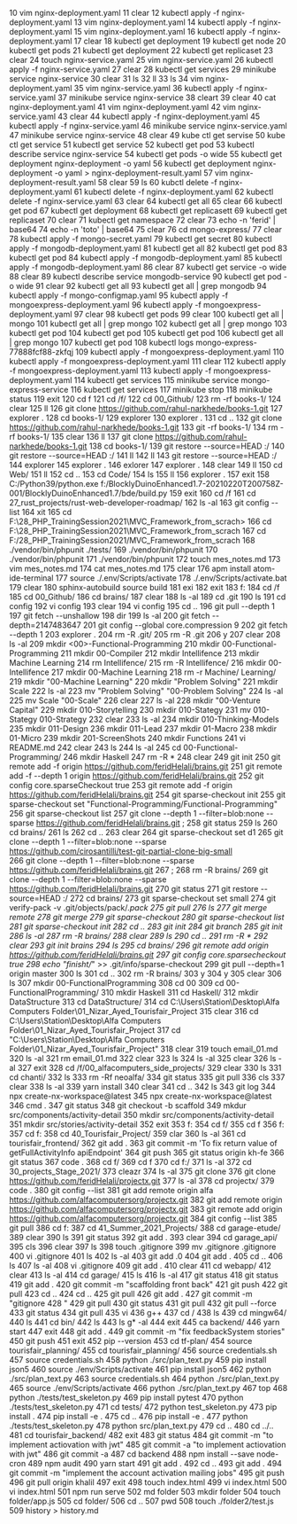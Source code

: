    10  vim nginx-deployment.yaml
   11  clear
   12  kubectl apply -f nginx-deployment.yaml 
   13  vim nginx-deployment.yaml
   14  kubectl apply -f nginx-deployment.yaml 
   15  vim nginx-deployment.yaml
   16  kubectl apply -f nginx-deployment.yaml 
   17  clear
   18  kubectl get deployment
   19  kubectl get node
   20  kubectl get pods
   21  kubectl get deployment
   22  kubectl get replicaset
   23  clear
   24  touch nginx-service.yaml
   25  vim nginx-service.yaml 
   26  kubectl apply -f nginx-service.yaml 
   27  clear
   28  kubectl get services
   29  minikube service nginx-service
   30  clear
   31  ls
   32  ll
   33  ls
   34  vim nginx-deployment.yaml 
   35  vim nginx-service.yaml 
   36  kubectl apply -f nginx-service.yaml 
   37  minikube service nginx-service
   38  cleart
   39  clear
   40  cat nginx-deployment.yaml 
   41  vim nginx-deployment.yaml 
   42  vim nginx-service.yaml 
   43  clear
   44  kubectl apply -f nginx-deployment.yaml 
   45  kubectl apply -f nginx-service.yaml 
   46  minikube service nginx-service.yaml 
   47  minikube service nginx-service
   48  clear
   49  kube ctl get servise
   50  kube ctl get service
   51  kubectl get service
   52  kubectl get pod
   53   kubectl describe service nginx-service
   54  kubectl get pods -o wide
   55  kubectl get deployment nginx-deployment -o yaml
   56  kubectl get deployment nginx-deployment -o yaml > nginx-deployment-result.yaml
   57  vim nginx-deployment-result.yaml 
   58  clear
   59  ls
   60  kubctl delete -f nginx-deployment.yaml 
   61  kubectl delete -f nginx-deployment.yaml 
   62  kubectl delete -f nginx-service.yaml 
   63  clear
   64  kubectl get all
   65  clear
   66  kubectl get pod
   67  kubectl get deployment
   68  kubectl get replicasett
   69  kubectl get replicaset
   70  clear
   71  kubectl get namespace
   72  clear
   73  echo -n 'ferid'  | base64
   74  echo -n 'toto'  | base64
   75  clear
   76  cd mongo-express/
   77  clear
   78  kubectl apply -f mongo-secret.yaml 
   79  kubectl get secret
   80  kubectl apply -f mongodb-deployment.yaml 
   81  kubectl get all
   82  kubectl get pod
   83  kubectl get pod
   84  kubectl apply -f mongodb-deployment.yaml 
   85  kubectl apply -f mongodb-deployment.yaml 
   86  clear
   87  kubectl get service -o wide
   88  clear
   89  kubectl describe service mongodb-service
   90  kubectl get pod -o wide
   91  clear
   92  kubectl get all
   93  kubectl get all | grep mongodb
   94  kubectl apply -f mongo-configmap.yaml 
   95  kubectl apply -f mongoexpress-deployment.yaml 
   96  kubectl apply -f mongoexpress-deployment.yaml 
   97  clear
   98  kubectl get pods
   99  clear
  100  kubectl get all | mongo
  101  kubectl get all | grep mongo
  102  kubectl get all | grep mongo
  103  kubectl get pod
  104  kubectl get pod
  105  kubectl get pod
  106  kubectl get all | grep mongo
  107  kubectl get pod
  108  kubectl logs mongo-express-77888fcf88-zkfqj 
  109  kubectl apply -f mongoexpress-deployment.yaml 
  110  kubectl apply -f mongoexpress-deployment.yaml 
  111  clear
  112  kubectl apply -f mongoexpress-deployment.yaml 
  113  kubectl apply -f mongoexpress-deployment.yaml 
  114  kubectl get services
  115  minikube service mongo-express-service
  116  kubectl get services
  117  minikube stop
  118  minikube status
  119  exit
  120  cd f
  121  cd /f/
  122  cd 00_Github/
  123  rm -rf books-1/
  124  clear
  125  ll
  126  git clone https://github.com/rahul-narkhede/books-1.git
  127  explorer .
  128  cd books-1/
  129  explorer
  130  explorer .
  131  cd ..
  132  git clone https://github.com/rahul-narkhede/books-1.git
  133  git -rf books-1/
  134  rm -rf books-1/
  135  clear
  136  ll
  137  git clone https://github.com/rahul-narkhede/books-1.git
  138  cd books-1/
  139  git restore --source=HEAD :/
  140  git restore --source=HEAD :/
  141  ll
  142  ll
  143  git restore --source=HEAD :/
  144  explorer
  145  explorer .
  146  exlorer
  147  explorer .
  148  clear
  149  ll
  150  cd Web/
  151  ll
  152  cd ..
  153  cd Code/
  154  ls
  155  ll
  156  explorer .
  157  exit
  158  C:/Python39/python.exe f:/BlocklyDuinoEnhanced1.7-20210220T200758Z-001/BlocklyDuinoEnhanced1.7/bde/build.py
  159  exit
  160  cd /f
  161  cd 27_rust_projects/rust-web-developer-roadmap/
  162  ls -al
  163  git config --list
  164  xit
  165  cd F:\28_PHP_TrainingSession2021\MVC_Framework_from_scrach>
  166  cd F:\28_PHP_TrainingSession2021\MVC_Framework_from_scrach
  167  cd F:/28_PHP_TrainingSession2021/MVC_Framework_from_scrach
  168  ./vendor/bin/phpunit ./tests/
  169  ./vendor/bin/phpunit 
  170  ./vendor/bin/phpunit 
  171  ./vendor/bin/phpunit 
  172  touch mes_notes.md
  173  vim mes_notes.md 
  174  cat mes_notes.md 
  175  clear
  176  apm install atom-ide-terminal
  177  source ./.env/Scripts/activate
  178  ./.env/Scripts/activate.bat
  179  clear
  180  sphinx-autobuild source build
  181  exi
  182  exit
  183  f:
  184  cd /f
  185  cd 00_Github/
  186  cd brains/
  187  clear
  188  ls -al
  189  cd .git
  190  ls
  191  cd config 
  192  vi config 
  193  clear
  194  vi config 
  195  cd ..
  196  git pull --depth 1
  197  git fetch --unshallow 
  198  dir
  199  ls -al
  200  git fetch --depth=2147483647
  201  git config --global core.compression 9
  202  git fetch --depth 1
  203  explorer .
  204  rm -R .git/
  205  rm -R .git
  206  y
  207  clear
  208  ls -al
  209  mkdir <00>-Functional-Programming
  210  mkdir 00-Functional-Programming
  211  mkdir 00-Compiler
  212  mkdir Intellifence
  213  mkdir Machine Learning
  214  rm Intellifence/
  215  rm -R Intellifence/
  216  mkdir 00-Intellifence
  217  mkdir 00-Machine Learning
  218  rm -r Machine/ Learning/
  219  mkdir "00-Machine Learning"
  220  mkdir "Problem Solving"
  221  mkdir Scale
  222  ls -al
  223  mv "Problem Solving" "00-Problem Solving"
  224  ls -al
  225  mv Scale "00-Scale"
  226  clear
  227  ls -al
  228  mkdir "00-Venture Capital"
  229  mkdir 010-Storytelling
  230  mkdir 010-Stategy
  231  mv 010-Stategy 010-Strategy
  232  clear
  233  ls -al
  234  mkdir 010-Thinking-Models
  235  mkdir 011-Design
  236  mkdir 011-Lead
  237  mkdir 01-Macro
  238  mkdir 01-Micro
  239  mkdir 201-ScreenShots
  240  mkdir Functions
  241  vi README.md
  242  clear
  243  ls
  244  ls -al
  245  cd 00-Functional-Programming/
  246  mkdir Haskell
  247  rm -R *
  248  clear
  249  git init
  250  git remote add -f origin https://github.com/feridHelali/brains.git
  251  git remote add -f --depth 1 origin https://github.com/feridHelali/brains.git
  252  git config core.sparseCheckout true
  253  git remote add -f origin https://github.com/feridHelali/brains.git
  254  git sparse-checkout init
  255  git sparse-checkout set "Functional-Programming/Functional-Programming"
  256  git sparse-checkout list
  257  git clone   --depth 1    --filter=blob:none    --sparse   https://github.com/feridHelali/brains.git ;
  258  git status
  259  ls
  260  cd brains/
  261  ls
  262  cd ..
  263  clear
  264  git sparse-checkout set d1
  265  git clone   --depth 1    --filter=blob:none    --sparse   https://github.com/cirosantilli/test-git-partial-clone-big-small \
  266  git clone   --depth 1    --filter=blob:none    --sparse  https://github.com/feridHelali/brains.git
  267  ;
  268  rm -R brains/
  269  git clone   --depth 1    --filter=blob:none    --sparse https://github.com/feridHelali/brains.git
  270  git status
  271  git restore --source=HEAD :/
  272  cd brains/
  273  git sparse-checkout set small
  274  git verify-pack -v .git/objects/pack/*.pack
  275  git pull
  276  ls
  277  git merge remote
  278  git merge 
  279  git sparse-checkout
  280  git sparse-checkout list
  281  git sparse-checkout init
  282  cd ..
  283  git init
  284  git branch
  285  git init
  286  ls -al
  287  rm -R brains/
  288  clear
  289  ls
  290  cd ..
  291  rm -R *
  292  clear
  293  git init brains
  294  ls
  295  cd brains/
  296  git remote add origin https://github.com/feridHelali/brains.git
  297  git config core.sparsecheckout true
  298  echo "finisht/*" >> .git/info/sparse-checkout
  299  git pull --depth=1 origin master
  300  ls
  301  cd ..
  302  rm -R brains/
  303  y
  304  y
  305  clear
  306  ls
  307  mkdir 00-FunctionalProgramming
  308  cd 00
  309  cd 00-FunctionalProgramming/
  310  mkdir Haskell
  311  cd Haskell/
  312  mkdir DataStructure
  313  cd DataStructure/
  314  cd C:\Users\Station\Desktop\Alfa Computers Folder\01_Nizar_Ayed_Tourisfair_Project
  315  clear
  316  cd C:\Users\Station\Desktop\Alfa Computers Folder\01_Nizar_Ayed_Tourisfair_Project
  317  cd "C:\Users\Station\Desktop\Alfa Computers Folder\01_Nizar_Ayed_Tourisfair_Project"
  318  clear
  319  touch email_01.md
  320  ls -al
  321  rm email_01.md 
  322  clear
  323  ls
  324  ls -al
  325  clear
  326  ls -al
  327  exit
  328  cd /f/00_alfacomputers_side_projects/
  329  clear
  330  ls
  331  cd chanti/
  332  ls
  333  rm -Rf neoalfa/
  334  git status
  335  git pull
  336  cls
  337  clear
  338  ls -al
  339  yarn install
  340  clear
  341  cd ..
  342  ls
  343  git log
  344  npx create-nx-workspace@latest
  345  npx create-nx-workspace@latest
  346  cmd .
  347  git status
  348  git checkout -b scaffold
  349  mkdur src/components/activity-detail
  350  mkdir src/components/activity-detail
  351  mkdir src/stories/activity-detail
  352  exit
  353  f:
  354  cd f/
  355  cd f
  356  f:
  357  cd f:
  358  cd 40_Tourisfair_Project/
  359  clar
  360  ls -al
  361  cd tourisfair_frontend/
  362  git add .
  363  git commit -m 'To fix return value of getFullActivityInfo apiEndpoint'
  364  git push
  365  git status origin kh-fe
  366  git status 
  367  code .
  368  cd f/
  369  cd f
  370  cd f:/
  371  ls -al
  372  cd 30_projects_Stage_2021/
  373  cleazr
  374  ls -al
  375  git clone 
  376  git clone https://github.com/feridHelali/projectx.git
  377  ls -al
  378  cd projectx/
  379  code .
  380  git config --list
  381  git add remote origin alfa https://github.com/alfacomputersorg/projectx.git
  382  git add remote origin  https://github.com/alfacomputersorg/projectx.git
  383  git remote add origin  https://github.com/alfacomputersorg/projectx.git
  384  git config --list
  385  git pull
  386  cd f:
  387  cd 41_Summer_2021_Projects/
  388  cd garage-etude/
  389  clear
  390  ls
  391  git status
  392  git add .
  393  clear
  394  cd garage_api/
  395  cls
  396  clear
  397  ls
  398  touch .gitignore
  399  mv .gitignore .gitignore
  400  vi .gitignore 
  401  ls
  402  ls -al
  403  git add .0
  404  git add .
  405  cd ..
  406  ls
  407  ls -al
  408  vi .gitignore
  409  git add .
  410  clear
  411  cd webapp/
  412  clear
  413  ls -al
  414  cd garage/
  415  ls
  416  ls -al
  417  git status
  418  git status
  419  git add .
  420  git commit -m "scaffolding front back"
  421  git push
  422  git pull
  423  cd ..
  424  cd ..
  425  git pull
  426  git add .
  427  git commit -m "gitignore
  428  "
  429  git pull
  430  git status
  431  git pull
  432  git pull --force
  433  git status
  434  git pull
  435  vi 
  436  g++
  437  cd /
  438  ls
  439  cd mingw64/
  440  ls
  441  cd bin/
  442  ls
  443  ls g* -al
  444  exit
  445  ca backend/
  446  yarn start
  447  exit
  448  git add .
  449  git commit -m "fix feedbackSystem stories"
  450  git push
  451  exit
  452  pip --version
  453  cd tf-plan/
  454  source tourisfair_planning/
  455  cd tourisfair_planning/
  456  source credentials.sh 
  457  source credentials.sh 
  458  python ./src/plan_text.py 
  459  pip install json5
  460  source ./env/Scripts/activate
  461  pip install json5
  462  python ./src/plan_text.py 
  463  source credentials.sh 
  464  python ./src/plan_text.py 
  465  source ./env/Scripts/activate
  466  python ./src/plan_text.py 
  467  top
  468  python ./tests/test_skeleton.py 
  469  pip install pytest
  470  python ./tests/test_skeleton.py 
  471  cd tests/
  472  python test_skeleton.py 
  473  pip install .
  474  pip install -e .
  475  cd ..
  476  pip install -e .
  477  python ./tests/test_skeleton.py 
  478  python src/plan_text.py 
  479  cd ..
  480  cd ../..
  481  cd tourisfair_backend/
  482  exit
  483  git status
  484  git commit -m "to implement actiovation with jwt"
  485  git commit -a "to implement actiovation with jwt"
  486  git commit -a 
  487  cd backend
  488  npm install --save node-cron
  489  npm audit
  490  yarn start
  491  git add .
  492  cd ..
  493  git add .
  494  git commit -m "implement the account activation mailing jobs"
  495  git push
  496  git pull origin khalil
  497  exit
  498  touch index.html
  499  vi index.html 
  500  vi index.html 
  501  npm run serve
  502  md folder
  503  mkdir folder
  504  touch folder/app.js
  505  cd folder/
  506  cd ..
  507  pwd
  508  touch ./folder2/test.js
  509  history > history.md
